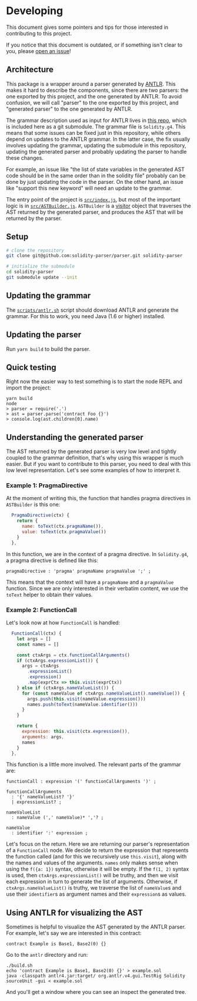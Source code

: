 # Developing

This document gives some pointers and tips for those interested in contributing to this project.

If you notice that this document is outdated, or if something isn't clear to you, please [open an issue](https://github.com/solidity-parser/parser/issues/new)!

## Architecture

This package is a wrapper around a parser generated by [ANTLR](https://www.antlr.org/). This makes it hard to describe the components, since there are two parsers: the one exported by this project, and the one generated by ANTLR. To avoid confusion, we will call "parser" to the one exported by this project, and "generated parser" to the one generated by ANTLR.

The grammar description used as input for ANTLR lives in [this repo](https://github.com/solidity-parser/antlr), which is included here as a git submodule. The grammar file is `Solidity.g4`. This means that some issues can be fixed just in this repository, while others depend on updates to the ANTLR grammar. In the latter case, the fix usually involves updating the grammar, updating the submodule in this repository, updating the generated parser and probably updating the parser to handle these changes.

For example, an issue like "the list of state variables in the generated AST code should be in the same order than in the solidity file" probably can be done by just updating the code in the parser. On the other hand, an issue like "support this new keyword" will need an update to the grammar.

The entry point of the project is [`src/index.js`](src/index.js), but most of the important logic is in [`src/ASTBuilder.js`](src/ASTBuilder.js). `ASTBuilder` is a [visitor](https://en.wikipedia.org/wiki/Visitor_pattern) object that traverses the AST returned by the generated parser, and produces the AST that will be returned by the parser.

## Setup

```bash
# clone the repository
git clone git@github.com:solidity-parser/parser.git solidity-parser

# initialize the submodule
cd solidity-parser
git submodule update --init
```

## Updating the grammar

The [`scripts/antlr.sh`](scripts/antlr.sh) script should download ANTLR and generate the grammar. For this to work, you
need Java (1.6 or higher) installed.

## Updating the parser

Run `yarn build` to build the parser.

## Quick testing

Right now the easier way to test something is to start the node REPL and import the project:

```
yarn build
node
> parser = require('.')
> ast = parser.parse('contract Foo {}')
> console.log(ast.children[0].name)
```

## Understanding the generated parser

The AST returned by the generated parser is very low level and tightly coupled to the grammar definition, that's why
using this wrapper is much easier.  But if you want to contribute to this parser, you need to deal with this low level
representation. Let's see some examples of how to interpret it.

### Example 1: PragmaDirective

At the moment of writing this, the function that handles pragma directives in `ASTBuilder` is this one:

```javascript
  PragmaDirective(ctx) {
    return {
      name: toText(ctx.pragmaName()),
      value: toText(ctx.pragmaValue())
    }
  },
```

In this function, we are in the context of a pragma directive. In `Solidity.g4`, a pragma directive is defined like
this:

```
pragmaDirective : 'pragma' pragmaName pragmaValue ';' ;
```

This means that the context will have a `pragmaName` and a `pragmaValue` function. Since we are only interested in their
verbatim content, we use the `toText` helper to obtain their values.

### Example 2: FunctionCall

Let's look now at how `FunctionCall` is handled:

```javascript
  FunctionCall(ctx) {
    let args = []
    const names = []

    const ctxArgs = ctx.functionCallArguments()
    if (ctxArgs.expressionList()) {
      args = ctxArgs
        .expressionList()
        .expression()
        .map(exprCtx => this.visit(exprCtx))
    } else if (ctxArgs.nameValueList()) {
      for (const nameValue of ctxArgs.nameValueList().nameValue()) {
        args.push(this.visit(nameValue.expression()))
        names.push(toText(nameValue.identifier()))
      }
    }

    return {
      expression: this.visit(ctx.expression()),
      arguments: args,
      names
    }
  },
```

This function is a little more involved. The relevant parts of the grammar are:

```
functionCall : expression '(' functionCallArguments ')' ;

functionCallArguments
  : '{' nameValueList? '}'
  | expressionList? ;

nameValueList
  : nameValue (',' nameValue)* ','? ;

nameValue
  : identifier ':' expression ;
```

Let's focus on the return. Here we are returning our parser's representation of a `FunctionCall` node. We decide to
return the expression that represents the function called (and for this we recursively use `this.visit`), along with the
names and values of the arguments. `names` only makes sense when using the `f({a: 1})` syntax, otherwise it will be
empty. If the `f(1, 2)` syntax is used, then `ctxArgs.expressionList()` will be truthy, and then we visit each expression in
turn to generate the list of arguments. Otherwise, if `ctxArgs.nameValueList()` is truthy, we traverse the list of
`nameValue`s and use their `identifier`s as argument names and their `expression`s as values.

## Using ANTLR for visualizing the AST

Sometimes is helpful to visualize the AST generated by the ANTLR parser. For example, let's say we are interested in
this contract:

```
contract Example is Base1, Base2(0) {}
```

Go to the `antlr` directory and run:

```
./build.sh
echo 'contract Example is Base1, Base2(0) {}' > example.sol
java -classpath antlr4.jar:target/ org.antlr.v4.gui.TestRig Solidity sourceUnit -gui < example.sol
```

And you'll get a window where you can see an inspect the generated tree.

